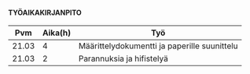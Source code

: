 #### **TYÖAIKAKIRJANPITO**

Pvm  |  Aika(h)  | Työ
-----|------------|------
21.03 | 4 | Määrittelydokumentti ja paperille suunittelu
21.03 | 2 | Parannuksia ja hifistelyä
